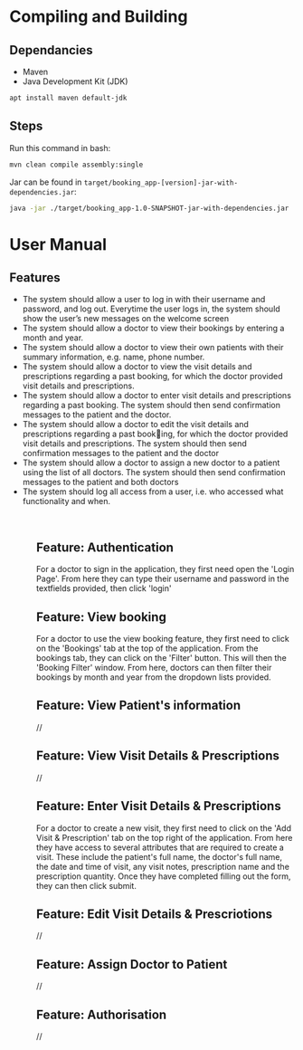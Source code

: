 # Compiling and Building
## Dependancies
* Maven
* Java Development Kit (JDK)
```bash
apt install maven default-jdk
```
## Steps
Run this command in bash:
```bash
mvn clean compile assembly:single
```
Jar can be found in `target/booking_app-[version]-jar-with-dependencies.jar`:
```bash
java -jar ./target/booking_app-1.0-SNAPSHOT-jar-with-dependencies.jar
```

# User Manual
## Features
<ul><li> The system should allow a user to log in with their username and password, and log out. Everytime the user logs in, the system should show the user’s new messages on the welcome screen</li>
<li> The system should allow a doctor to view their bookings by entering a month and year.</li>
<li> The system should allow a doctor to view their own patients with their summary information, e.g. name, phone number.</li>
<li> The system should allow a doctor to view the visit details and prescriptions regarding a past booking, for which the doctor provided visit details and prescriptions.</li>
<li> The system should allow a doctor to enter visit details and prescriptions regarding a past booking. The system should then send confirmation messages to the patient and the doctor.</li>
<li> The system should allow a doctor to edit the visit details and prescriptions regarding a past booking, for which the doctor provided visit details and prescriptions. The system should then send confirmation messages to the patient and the doctor</li>
<li> The system should allow a doctor to assign a new doctor to a patient using the list of all doctors. The system should then send confirmation messages to the patient and both doctors</li>
<li> The system should log all access from a user, i.e. who accessed what functionality and when.</li><ul><br>

## Feature: Authentication
For a doctor to sign in the application, they first need open the 'Login Page'. From here they can type their username and password in the textfields provided, then click 'login'

## Feature: View booking
For a doctor to use the view booking feature, they first need to click on the 'Bookings' tab at the top of the application. From the bookings tab, they can click on the 'Filter' button. This will then the 'Booking Filter' window. From here, doctors can then filter their bookings by month and year from the dropdown lists provided.

## Feature: View Patient's information
//

## Feature: View Visit Details & Prescriptions
//

## Feature: Enter Visit Details & Prescriptions
For a doctor to create a new visit, they first need to click on the 'Add Visit & Prescription' tab on the top right of the application. From here they have access to several attributes that are required to create a visit. These include the patient's full name, the doctor's full name, the date and time of visit, any visit notes, prescription name and the prescription quantity. Once they have completed filling out the form, they can then click submit.

## Feature: Edit Visit Details & Prescriotions
//

## Feature: Assign Doctor to Patient
//

## Feature: Authorisation
//


